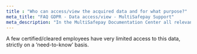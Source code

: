 ```yaml
---
title : "Who can access/view the acquired data and for what purpose?"
meta_title: "FAQ GDPR - Data access/view - MultiSafepay Support"
meta_description: "In the MultiSafepay Documentation Center all relevant information regarding our Plugins and API. As well as Support pages for Payment Method, Tools and General Questions. You can also find the contact details of our Support Team and Integration Team."
---
```


A few certified/cleared employees have very limited access to this data, strictly on a ‘need-to-know’ basis.
